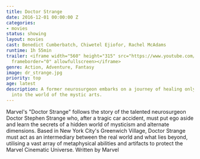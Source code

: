 ```yaml
---
title: Doctor Strange
date: 2016-12-01 00:00:00 Z
categories:
- movies
status: showing
layout: movies
cast: Benedict Cumberbatch, Chiwetel Ejiofor, Rachel McAdams
runtime: 1h 55min
trailer: <iframe width="560" height="315" src="https://www.youtube.com/embed/HSzx-zryEgM"
  frameborder="0" allowfullscreen></iframe>
genre: Action, Adventure, Fantasy
image: dr_strange.jpg
priority: top
age: latest
description: A former neurosurgeon embarks on a journey of healing only to be drawn
  into the world of the mystic arts.
---
```


Marvel's "Doctor Strange" follows the story of the talented neurosurgeon Doctor Stephen Strange who, after a tragic car accident, must put ego aside and learn the secrets of a hidden world of mysticism and alternate dimensions. Based in New York City's Greenwich Village, Doctor Strange must act as an intermediary between the real world and what lies beyond, utilising a vast array of metaphysical abilities and artifacts to protect the Marvel Cinematic Universe. Written by Marvel
